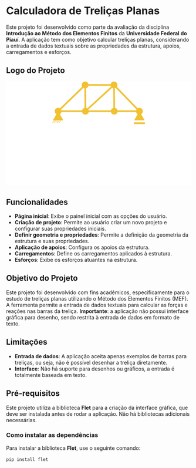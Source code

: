 # Calculadora de Treliças Planas

Este projeto foi desenvolvido como parte da avaliação da disciplina **Introdução ao Método dos Elementos Finitos** da **Universidade Federal do Piauí**. A aplicação tem como objetivo calcular treliças planas, considerando a entrada de dados textuais sobre as propriedades da estrutura, apoios, carregamentos e esforços.

## Logo do Projeto

![Logo](myapp/src/assets/images/logo.png)

## Funcionalidades

- **Página inicial**: Exibe o painel inicial com as opções do usuário.
- **Criação de projeto**: Permite ao usuário criar um novo projeto e configurar suas propriedades iniciais.
- **Definir geometria e propriedades**: Permite a definição da geometria da estrutura e suas propriedades.
- **Aplicação de apoios**: Configura os apoios da estrutura.
- **Carregamentos**: Define os carregamentos aplicados à estrutura.
- **Esforços**: Exibe os esforços atuantes na estrutura.

## Objetivo do Projeto

Este projeto foi desenvolvido com fins acadêmicos, especificamente para o estudo de treliças planas utilizando o Método dos Elementos Finitos (MEF). A ferramenta permite a entrada de dados textuais para calcular as forças e reações nas barras da treliça. **Importante**: a aplicação não possui interface gráfica para desenho, sendo restrita à entrada de dados em formato de texto.

## Limitações

- **Entrada de dados**: A aplicação aceita apenas exemplos de barras para treliças, ou seja, não é possível desenhar a treliça diretamente.
- **Interface**: Não há suporte para desenhos ou gráficos, a entrada é totalmente baseada em texto.

## Pré-requisitos

Este projeto utiliza a biblioteca **Flet** para a criação da interface gráfica, que deve ser instalada antes de rodar a aplicação. Não há bibliotecas adicionais necessárias.

### Como instalar as dependências

Para instalar a biblioteca **Flet**, use o seguinte comando:

```bash
pip install flet
